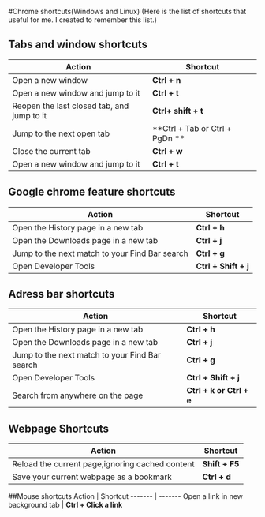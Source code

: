 #Chrome shortcuts(Windows and Linux)
(Here is the list of shortcuts that useful for me. I created to remember this list.)
## Tabs and window shortcuts
Action  | Shortcut
------- | -------
Open a new window | **Ctrl + n**
Open a new window and jump to it | **Ctrl + t**
Reopen the last closed tab, and jump to it | **Ctrl+ shift + t**
Jump to the next open tab | **Ctrl + Tab or Ctrl + PgDn **
Close the current tab | **Ctrl + w**
Open a new window and jump to it | **Ctrl + t**


## Google chrome feature shortcuts
Action  | Shortcut
------- | -------
Open the History page in a new tab | **Ctrl + h**
Open the Downloads page in a new tab | **Ctrl + j**
Jump to the next match to your Find Bar search | **Ctrl + g**
Open Developer Tools | **Ctrl + Shift + j**


## Adress bar shortcuts
Action  | Shortcut
------- | -------
Open the History page in a new tab | **Ctrl + h**
Open the Downloads page in a new tab | **Ctrl + j**
Jump to the next match to your Find Bar search | **Ctrl + g**
Open Developer Tools | **Ctrl + Shift + j**
Search from anywhere on the page | **Ctrl + k or Ctrl + e**


## Webpage Shortcuts
Action  | Shortcut
------- | -------
Reload the current page,ignoring cached content | **Shift + F5**
Save your current webpage as a bookmark | **Ctrl + d**

##Mouse shortcuts
Action  | Shortcut
------- | -------
Open a link in new background tab | **Ctrl + Click a link**
